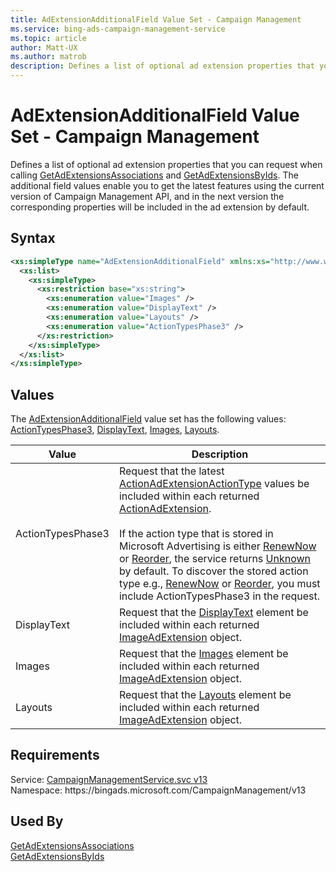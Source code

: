 ```yaml
---
title: AdExtensionAdditionalField Value Set - Campaign Management
ms.service: bing-ads-campaign-management-service
ms.topic: article
author: Matt-UX
ms.author: matrob
description: Defines a list of optional ad extension properties that you can request when calling GetAdExtensionsAssociations and GetAdExtensionsByIds.
---
```

# AdExtensionAdditionalField Value Set - Campaign Management
Defines a list of optional ad extension properties that you can request when calling [GetAdExtensionsAssociations](getadextensionsassociations.md) and [GetAdExtensionsByIds](getadextensionsbyids.md). The additional field values enable you to get the latest features using the current version of Campaign Management API, and in the next version the corresponding properties will be included in the ad extension by default.  

## Syntax
```xml
<xs:simpleType name="AdExtensionAdditionalField" xmlns:xs="http://www.w3.org/2001/XMLSchema">
  <xs:list>
    <xs:simpleType>
      <xs:restriction base="xs:string">
        <xs:enumeration value="Images" />
        <xs:enumeration value="DisplayText" />
        <xs:enumeration value="Layouts" />
        <xs:enumeration value="ActionTypesPhase3" />
      </xs:restriction>
    </xs:simpleType>
  </xs:list>
</xs:simpleType>
```

## <a name="values"></a>Values

The [AdExtensionAdditionalField](adextensionadditionalfield.md) value set has the following values: [ActionTypesPhase3](#actiontypesphase3), [DisplayText](#displaytext), [Images](#images), [Layouts](#layouts).

|Value|Description|
|-----------|---------------|
|<a name="actiontypesphase3"></a>ActionTypesPhase3|Request that the latest [ActionAdExtensionActionType](actionadextensionactiontype.md) values be included within each returned [ActionAdExtension](actionadextension.md#actiontype).<br/><br/>If the action type that is stored in Microsoft Advertising is either [RenewNow](actionadextensionactiontype.md#renewnow) or [Reorder](actionadextensionactiontype.md#reorder), the service returns [Unknown](actionadextensionactiontype.md#unknown) by default. To discover the stored action type e.g., [RenewNow](actionadextensionactiontype.md#renewnow) or [Reorder](actionadextensionactiontype.md#reorder), you must include ActionTypesPhase3 in the request.|
|<a name="displaytext"></a>DisplayText|Request that the [DisplayText](imageadextension.md#displaytext) element be included within each returned [ImageAdExtension](imageadextension.md) object.|
|<a name="images"></a>Images|Request that the [Images](imageadextension.md#images) element be included within each returned [ImageAdExtension](imageadextension.md) object.|
|<a name="layouts"></a>Layouts|Request that the [Layouts](imageadextension.md#layouts) element be included within each returned [ImageAdExtension](imageadextension.md) object.|

## Requirements
Service: [CampaignManagementService.svc v13](https://campaign.api.bingads.microsoft.com/Api/Advertiser/CampaignManagement/v13/CampaignManagementService.svc)  
Namespace: https\://bingads.microsoft.com/CampaignManagement/v13  

## Used By
[GetAdExtensionsAssociations](getadextensionsassociations.md)  
[GetAdExtensionsByIds](getadextensionsbyids.md)  
